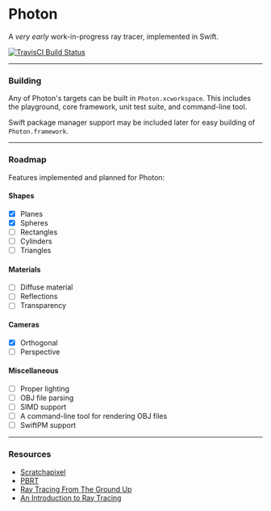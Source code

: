 # Photon

A _very early_ work-in-progress ray tracer, implemented in Swift.

[![TravisCI Build Status](https://travis-ci.org/samsymons/Photon.svg?branch=master)](https://travis-ci.org/samsymons/Photon)

---

### Building

Any of Photon's targets can be built in `Photon.xcworkspace`. This includes the playground, core framework, unit test suite, and command-line tool.

Swift package manager support may be included later for easy building of `Photon.framework`.

---

### Roadmap

Features implemented and planned for Photon:

#### Shapes

* [x] Planes
* [x] Spheres
* [ ] Rectangles
* [ ] Cylinders
* [ ] Triangles

#### Materials

* [ ] Diffuse material
* [ ] Reflections
* [ ] Transparency

#### Cameras

* [x] Orthogonal
* [ ] Perspective

#### Miscellaneous

* [ ] Proper lighting
* [ ] OBJ file parsing
* [ ] SIMD support
* [ ] A command-line tool for rendering OBJ files
* [ ] SwiftPM support

---

### Resources

* [Scratchapixel](https://www.scratchapixel.com)
* [PBRT](http://www.pbrt.org)
* [Ray Tracing From The Ground Up](http://www.raytracegroundup.com)
* [An Introduction to Ray Tracing](http://www.glassner.com/portfolio/an-introduction-to-ray-tracing/)